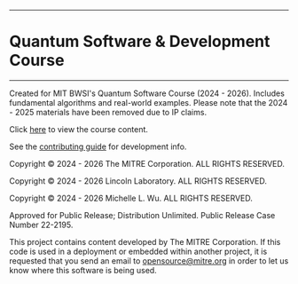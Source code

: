 ------------------------------------------------------------------------------------------------------------------------------------------------------------------------------------------------------------------------------------------------------------------------------------
# Quantum Software & Development Course
------------------------------------------------------------------------------------------------------------------------------------------------------------------------------------------------------------------------------------------------------------------------------------

Created for MIT BWSI's Quantum Software Course (2024 - 2026). Includes fundamental algorithms and real-world examples. Please note that the 2024 - 2025 materials have been removed due to IP claims.


Click [here]([https://stem.mitre.org/quantum/]) to view the course content.

See the [contributing guide]([https://github.com/lin-mel/quantum-software-course/blob/main/CONTRIBUTING.md]) for development info.

Copyright © 2024 - 2026 The MITRE Corporation. ALL RIGHTS RESERVED.

Copyright © 2024 - 2026 Lincoln Laboratory. ALL RIGHTS RESERVED.

Copyright © 2024 - 2026 Michelle L. Wu. ALL RIGHTS RESERVED.

Approved for Public Release; Distribution Unlimited. Public Release Case Number 22-2195.

This project contains content developed by The MITRE Corporation. If this code is used in a deployment or embedded within another project, it is requested that you send an email to opensource@mitre.org in order to let us know where this software is being used.
